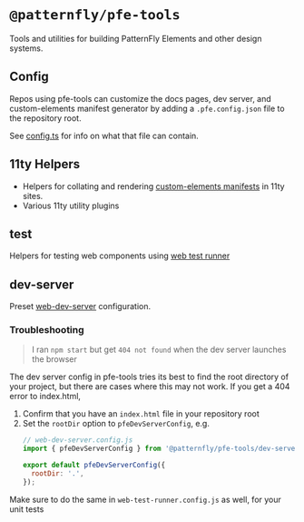 # `@patternfly/pfe-tools`

Tools and utilities for building PatternFly Elements and other design systems.

## Config

Repos using pfe-tools can customize the docs pages, dev server, and custom-elements manifest
generator by adding a `.pfe.config.json` file to the repository root.

See [config.ts](./config.ts) for info on what that file can contain.

## 11ty Helpers

- Helpers for collating and rendering [custom-elements manifests][cem] in 11ty
  sites.
- Various 11ty utility plugins

## test

Helpers for testing web components using [web test runner][wtr]

## dev-server

Preset [web-dev-server][wds] configuration.

### Troubleshooting

> I ran `npm start` but get `404 not found` when the dev server launches the browser

The dev server config in pfe-tools tries its best to find the root directory of your project,
but there are cases where this may not work. If you get a 404 error to index.html, 

1. Confirm that you have an `index.html` file in your repository root
2. Set the `rootDir` option to `pfeDevServerConfig`, e.g.
    ```js
    // web-dev-server.config.js
    import { pfeDevServerConfig } from '@patternfly/pfe-tools/dev-server.js';

    export default pfeDevServerConfig({
      rootDir: '.',
    });
    ```

Make sure to do the same in `web-test-runner.config.js` as well, for your unit tests

[cem]: https://github.com/webcomponents/custom-elements-manifest/
[wds]: https://modern-web.dev/docs/dev-server/overview/
[wtr]: https://modern-web.dev/docs/test-runner/overview/
